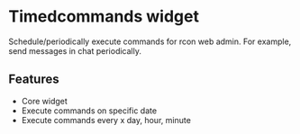 # Timedcommands widget

Schedule/periodically execute commands for rcon web admin. For example, send messages in chat periodically.

## Features

* Core widget
* Execute commands on specific date
* Execute commands every x day, hour, minute
